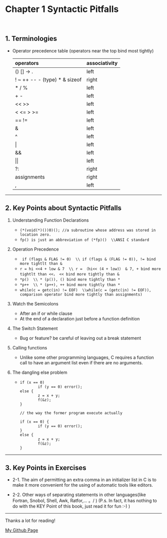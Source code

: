 # Chapter 1 Syntactic Pitfalls

<br/>

## 1. Terminologies

   - Operator precedence table (operators near the top bind most tightly)

     | operators                          | associativity |
     |:-----------------------------------|:--------------|
     | () [] -> .                         | left          |
     | ! ~ ++ -- - (type) * & sizeof      | right         |
     | * / %                              | left          |
     | + -                                | left          |
     | << >>                              | left          |
     | < <= > >=                          | left          |
     | == !=                              | left          |
     | &                                  | left          |
     | ^                                  | left          |
     | \|                                 | left          |
     | &&                                 | left          |
     | \|\|                               | left          |
     | ?:                                 | right         |
     | assignments                        | right         |
     | ,                                  | left          |

---

## 2. Key Points about Syntactic Pitfalls

1. Understanding Function Declarations
   - ```(*(void(*)())0)(); //a subroutine whose address was stored in location zero.```
   - ```fp() is just an abbreviation of (*fp)()  \\ANSI C standard```

2. Operation Precedence
   - ``` if (flags & FLAG != 0)  \\ if (flags & (FLAG != 0)), != bind more tightlt than &```
   - ```r = hi <<4 + low & 7  \\ r = （hi<< (4 + low)） & 7, + bind more tightlt than <<， << bind more tightly than &```
   - ```*p()  \\ * (p()), () bind more tightly than *```
   - ```*p++  \\ * (p++), ++ bind more tightly than *```
   - ```while(c = getc(in) != EOF)  \\while(c = (getc(in) != EOF)), comparison operator bind more tightly than assignments)```

3. Watch the Semicolons
   - After an if or while clause
   - At the end of a declaration just before a function definition
   
4. The Switch Statement
   - Bug or feature? be careful of leaving out a break statement

5. Calling functions
   - Unlike some other programming languages, C requires a function call to have an argument list even if there are no arguments. 

6. The dangling else problem
   - ```
     if (x == 0)
             if (y == 0) error(); 
     else {
             z = x + y; 
             f(&z);
     }

     // the way the former program execute actually

     if (x == 0) {
             if (y == 0) error();
     } 
     else {
             z = x + y; 
             f(&z);
     }
     ```

---

## 3. Key Points in Exercises 

- 2-1. The aim of permitting an extra comma in an initializer list in C is to make it more convenient for the using of automatic tools like editors.

- 2-2. Other ways of separating statements in other languages(like Fortran, Snobol, Shell, Awk, Ratfor,...
。/ ) (P.s. In fact, it has nothing to do with the KEY Point of this book, just read it for fun :-) )

---

Thanks a lot for reading!

[My Github Page](https://github.com/beckoning-phoenix)